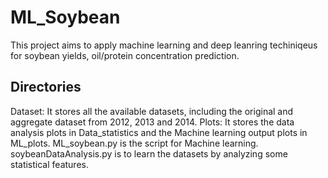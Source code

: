 # ML_Soybean
This project aims to apply machine learning and deep leanring techiniqeus for soybean yields, oil/protein concentration prediction. 
## Directories
Dataset: It stores all the available datasets, including the original and aggregate dataset from 2012, 2013 and 2014. 
Plots:  It stores the data analysis plots in Data_statistics and the Machine learning output plots in ML_plots.
ML_soybean.py is the script for Machine learning. 
soybeanDataAnalysis.py is to learn the datasets by analyzing some statistical features. 
